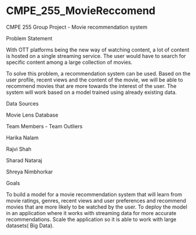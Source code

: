 # CMPE_255_MovieReccomend

CMPE 255 Group Project - Movie recommendation system


Problem Statement

With OTT platforms being the new way of watching content, a lot of content is hosted on a single streaming service. The user would have to search for specific content among a large collection of movies. 

To solve this problem, a recommendation system can be used. Based on the user profile, recent views and the content of the movie, we will be able to recommend movies that are more towards the interest of the user. The system will work based on a model trained using already existing data.

Data Sources

Movie Lens Database


Team Members - Team Outliers

Harika Nalam

Rajvi Shah

Sharad Nataraj

Shreya Nimbhorkar

Goals

To build a model for a movie recommendation system that will learn from movie ratings, genres, recent views and user preferences and recommend movies that are more likely to be watched by the user.
To deploy the model in an application where it works with streaming data for more accurate recommendations.
Scale the application so it is able to work with large datasets( Big Data).



